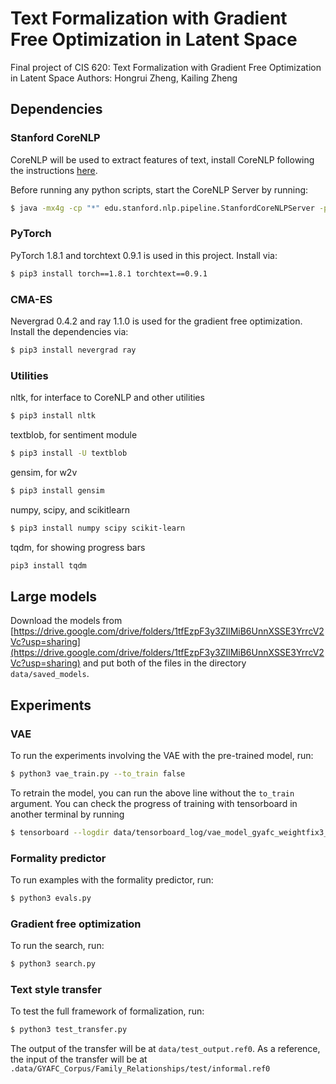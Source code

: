 # Text Formalization with Gradient Free Optimization in Latent Space
Final project of CIS 620: Text Formalization with Gradient Free Optimization in Latent Space
Authors: Hongrui Zheng, Kailing Zheng

## Dependencies

### Stanford CoreNLP

CoreNLP will be used to extract features of text, install CoreNLP following the instructions [here](https://stanfordnlp.github.io/CoreNLP/download.html#steps-to-setup-from-the-official-release).

Before running any python scripts, start the CoreNLP Server by running:

```bash
$ java -mx4g -cp "*" edu.stanford.nlp.pipeline.StanfordCoreNLPServer -preload tokenize,ssplit,pos,lemma,ner,parse,depparse,dcoref -status_port 9000 -port 9000 -timeout 15000
```

### PyTorch

PyTorch 1.8.1 and torchtext 0.9.1 is used in this project. Install via:

```bash
$ pip3 install torch==1.8.1 torchtext==0.9.1
```

### CMA-ES

Nevergrad 0.4.2 and ray 1.1.0 is used for the gradient free optimization. Install the dependencies via:

```bash
$ pip3 install nevergrad ray
```

### Utilities
nltk, for interface to CoreNLP and other utilities

```bash
$ pip3 install nltk

```
textblob, for sentiment module

```bash
$ pip3 install -U textblob
```

gensim, for w2v

```bash
$ pip3 install gensim
```

numpy, scipy, and scikitlearn

```bash
$ pip3 install numpy scipy scikit-learn
```

tqdm, for showing progress bars
```bash
pip3 install tqdm
```

## Large models

Download the models from [https://drive.google.com/drive/folders/1tfEzpF3y3ZIlMiB6UnnXSSE3YrrcV2Vc?usp=sharing](https://drive.google.com/drive/folders/1tfEzpF3y3ZIlMiB6UnnXSSE3YrrcV2Vc?usp=sharing) and put both of the files in the directory ```data/saved_models```.

## Experiments

### VAE
To run the experiments involving the VAE with the pre-trained model, run:
```bash
$ python3 vae_train.py --to_train false
```
To retrain the model, you can run the above line without the ```to_train``` argument. You can check the progress of training with tensorboard in another terminal by running
```bash
$ tensorboard --logdir data/tensorboard_log/vae_model_gyafc_weightfix3_nodropout_25000crossover_long_0.0005k/
```

### Formality predictor
To run examples with the formality predictor, run:
```bash
$ python3 evals.py
```
### Gradient free optimization
To run the search, run:
```bash
$ python3 search.py
```

### Text style transfer
To test the full framework of formalization, run:
```bash
$ python3 test_transfer.py
```
The output of the transfer will be at ```data/test_output.ref0```. As a reference, the input of the transfer will be at ```.data/GYAFC_Corpus/Family_Relationships/test/informal.ref0```